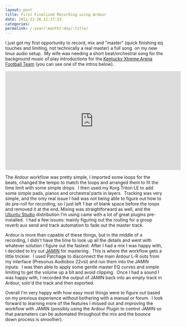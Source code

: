 ```yaml
---
layout: post
title: First Finalized Recording using Ardour
date: 2012-11-26 11:37:13
categories: 
permalink: /:year/:month/:day/:title/
---
```

<p>I just got my first opportunity to&nbsp;record, mix and "master" (quick finishing eq touches and limiting, not technically a real master) a full song &nbsp;on my new linux audio setup. &nbsp;My wife was needing&nbsp;a short beat/orchestral song for the background music of play introductions for the <a href="http://www.kentuckyxtreme.com/">Kentucky Xtreme Arena Football Team</a>&nbsp;(you can see one of the intros below).</p>
<p><iframe src="https://www.youtube.com/embed/63ESgVmATmg?rel=0" frameborder="0" width="560" height="315"></iframe></p>
<p>The Ardour workflow was pretty simple, I imported some loops for the beats, changed the tempo to match the loops and arranged them to fit the time limit with some simple drops. &nbsp;I then used my Korg Triton LE to add some simple pads, pianos and orchestral parts in layers. &nbsp;Tracking was very simple, and the only real issue I had was not being able to figure out how to do pre-roll for recording, so I just left 1 bar of blank space before the loops and removed it at the end. Mixing was&nbsp;straightforward&nbsp;as well, and the <a href="http://ubuntustudio.org/">Ubuntu Studio</a>&nbsp;distribution I'm using came with a lot of great plugins pre-installed. &nbsp;I had a few issues: mainly figuring out the routing for a group reverb aux send and track automation to fade out the master track.</p>
<p>Ardour is more than capable of these things, but in the middle of a recording, I didn't have the time to look up all the details and went with whatever&nbsp;solution&nbsp;I figure out the fastest. After I had a mix I was happy with, I decided to try out <a href="http://jamin.sourceforge.net/en/about.html">JAMIN</a>&nbsp;for mastering. &nbsp;This is where the workflow gets a little trickier. &nbsp;I used Patchage to disconnect the main Ardour L-R outs from my interface (Presonus Audiobox 22vsl) and run them into the JAMIN inputs. &nbsp;I was then able to apply some gentle master EQ curves and simple limiting to get the volume up a bit and avoid clipping. &nbsp;Once I had a sound I was happy with, I recorded the output of JAMIN back into an empty track in Ardour, solo'd the track and then exported.</p>
<p>Overall I'm very happy with how easy most things were to figure out based on my previous experience without bothering with a manual or forum. &nbsp;I look forward to learning more of the features I missed out and improving the workflow with JAMIN (possibly using the Ardour Plugin to control JAMIN so that parameters can be automated throughout the mix and the bounce down process is smoother).</p>